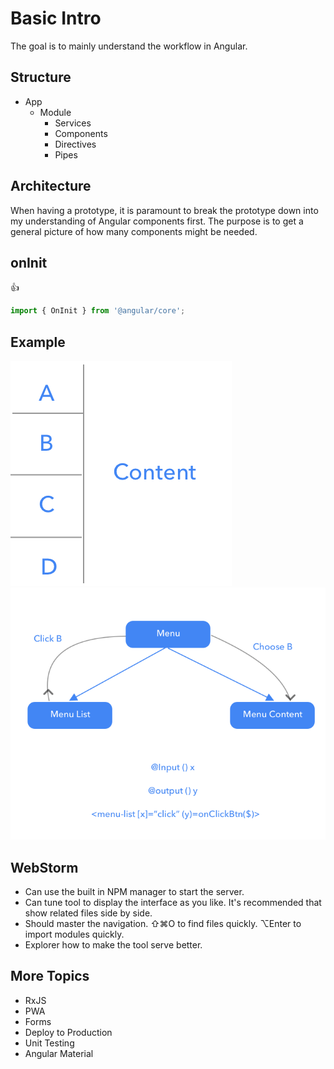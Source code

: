 # Basic Intro

The goal is to mainly understand the workflow in Angular.

## Structure
- App
    - Module
        - Services
        - Components
        - Directives
        - Pipes
        
## Architecture
When having a prototype, it is paramount to break the prototype down into my understanding of Angular components first.
The purpose is to get a general picture of how many components might be needed.

## onInit
:thumbsup:
```javascript
import { OnInit } from '@angular/core';
``` 

## Example
![example](https://github.com/GUZHAO/AngularClassNote/blob/master/img/C1%20Example.png)
![example2](https://github.com/GUZHAO/AngularClassNote/blob/master/img/C1%20Example%20Detail.png)

## WebStorm
- Can use the built in NPM manager to start the server.
- Can tune tool to display the interface as you like. It's recommended that show related files side by side.
- Should master the navigation. ⇧⌘O to find files quickly. ⌥Enter to import modules quickly.
- Explorer how to make the tool serve better.

## More Topics
- RxJS
- PWA
- Forms
- Deploy to Production
- Unit Testing
- Angular Material


